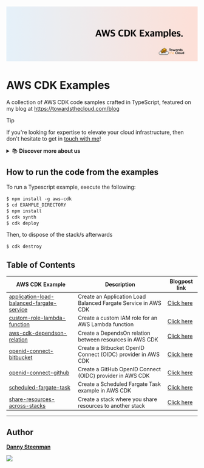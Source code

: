 # [![AWS CDK Examples Banner](https://raw.githubusercontent.com/dannysteenman/aws-cdk-examples/main/icons/github-header-image.png)](https://towardsthecloud.com)

# AWS CDK Examples

A collection of AWS CDK code samples crafted in TypeScript, featured on my blog at https://towardsthecloud.com/blog

> [!TIP]
> If you're looking for expertise to elevate your cloud infrastructure, then don't hesitate to get in [touch with me](https://towardsthecloud.com/contact)!
>
> <details><summary>📚 <strong>Discover more about us</strong></summary>
>
> <br/>
>
> Towards the Cloud is a one-person agency with over 9 years of extensive hands-on experience in architecting and building highly scalable distributed systems on AWS Cloud using Infrastructure as Code for startups and enterprises.
>
> *Maximize your development speed by harnessing our expertise in crafting high-performance Cloud infrastructures.*
>
> #### Why Choose Towards the Cloud?
>
> - **Expertise in AWS CDK**: Leverage the full power of AWS Cloud Development Kit (AWS CDK) with our deep expertise. We architect and build infrastructure as code (IaC) solutions that are maintainable, scalable, and fully automated.
> - **Tailored Solutions**: Your business is unique, and so are your cloud needs. We provide personalized consultations and solutions tailored to perfectly align with your project requirements and business goals.
> - **Cost-Effective and Efficient**: Benefit from our streamlined processes and deep AWS knowledge to optimize costs without compromising on performance or security.
> - **One-on-One Attention**: As a one-person agency, Towards the Cloud guarantees you receive dedicated support and expertise directly from an AWS Cloud Engineer. This ensures high-quality deliverables and swift decision-making.<br/>
> - **Seamless CI/CD**: Empower your team to manage infrastructure changes confidently and efficiently through Pull Requests, leveraging the full power of GitHub Actions.
>
> <a href="https://towardsthecloud.com/contact"><img alt="Schedule introduction call" src="https://img.shields.io/badge/schedule%20introduction%20call-success.svg?style=for-the-badge"/></a>
> </details>

## How to run the code from the examples

To run a Typescript example, execute the following:

```
$ npm install -g aws-cdk
$ cd EXAMPLE_DIRECTORY
$ npm install
$ cdk synth
$ cdk deploy
```

Then, to dispose of the stack/s afterwards

```
$ cdk destroy
```

## Table of Contents

| AWS CDK Example                                                                                    | Description                                                    | Blogpost link                                                                               |
| -------------------------------------------------------------------------------------------------- | -------------------------------------------------------------- | ------------------------------------------------------------------------------------------- |
| [application-load-balanced-fargate-service](./application-load-balanced-fargate-service/README.md) | Create an Application Load Balanced Fargate Service in AWS CDK | [Click here](https://towardsthecloud.com/aws-cdk-application-load-balanced-fargate-service) |
| [custom-role-lambda-function](./custom-role-lambda-function/README.md)                             | Create a custom IAM role for an AWS Lambda function            | [Click here](https://towardsthecloud.com/aws-cdk-custom-role-lambda-function)               |
| [aws-cdk-dependson-relation](./custom-role-lambda-function/README.md)                              | Create a DependsOn relation between resources in AWS CDK       | [Click here](https://towardsthecloud.com/aws-cdk-dependson-relation)                        |
| [openid-connect-bitbucket](./openid-connect-bitbucket/README.md)                                   | Create a Bitbucket OpenID Connect (OIDC) provider in AWS CDK   | [Click here](https://towardsthecloud.com/aws-cdk-openid-connect-bitbucket)                  |
| [openid-connect-github](./openid-connect-github/README.md)                                         | Create a GitHub OpenID Connect (OIDC) provider in AWS CDK      | [Click here](https://towardsthecloud.com/aws-cdk-openid-connect-github)                     |
| [scheduled-fargate-task](./scheduled-fargate-task/README.md)                                       | Create a Scheduled Fargate Task example in AWS CDK             | [Click here](https://towardsthecloud.com/aws-cdk-scheduled-fargate-task)                    |
| [share-resources-across-stacks](./share-resources-across-stacks/README.md)                         | Create a stack where you share resources to another stack      | [Click here](https://towardsthecloud.com/share-resources-across-stacks-aws-cdk)             |

---

## Author

**[Danny Steenman](https://github.com/dannysteenman)**

<p align="left">
  <a href="https://twitter.com/dannysteenman"><img src="https://img.shields.io/twitter/follow/dannysteenman?label=%40dannysteenman&style=social"></a>
</p>
